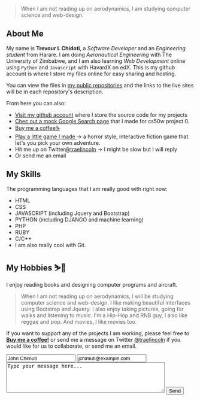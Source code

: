 > When I am not reading up on aerodynamics, I am studying computer science and web-design. 

## About Me
My name is **Trevour L Chidoti**, a _Software Developer_ and an _Engineering student_ from Harare.
I am doing _Aeronautical Engineering_ with The University of Zimbabwe, and I am also learning _Web Development_ online using `Python` and `Javascript` with HavardX on edX. This is my github account is where I store my files online for easy sharing and hosting. 

You can view the files in [my public repositories][2] and the links to the live sites will be in each repository's description. 

From here you can also: 
- [Visit my github account][2] where I store the source code for my projects
- [Chec out a mock Google Search page](https://traelincoln.github.io/cs50w-websites/) that I made for cs50w project 0.
- [Buy me a coffee☕][7]
- [Play a little game I made ](/games/typeform1.html) -> a horror style, interactive fiction game that let's you pick your own adventure. 
- Hit me up on Twitter[@traelincoln][8] -> I might be slow but I will reply
- Or send me an email

## My Skills
The programming languages that I am really good with right now:
  - HTML 
  - CSS
  - JAVASCRIPT (including Jquery and Bootstrap)
  - PYTHON (including DJANGO and machine learning)
  - PHP
  - RUBY
  - C/C++
  - I am also really cool with Git.

## My Hobbies ⛷️🎿
I enjoy reading books and designing computer programs and aircraft. 
> When I am not reading up on aerodynamics, I will be studying computer science and web-design. 
I like making beautiful interfaces using Bootstrap and Jquery.
I also enjoy taking pictures, going for walks and listening to music. I'm a Hip-Hop and RNB guy, I also like reggae and pop. And movies, I like movies too.

If you want to support any of the projects I am working, please feel free to [**Buy me a coffee!**][7] or send me a message on Twitter [@traelincoln][8] if you would like for us to collaborate, or send me an email.

<form action="https://send.pageclip.co/Lw4ObQcNJKYa8dKDwFAfj3BSHESY0eNG" class="pageclip-form" method="post">
  <!-- Replace these inputs with your own. Make sure they have a "name" attribute! -->
  <input type="text" name="name" value="John Chimuti" />
  <input type="email" name="email" value="jchimuti@example.com" />
  <textarea name="message" cols="50" rows="5">Type your message here... </textarea>
  <!-- This button will have a loading spinner. Keep the inner span for best results. -->
  <button type="submit" class="pageclip-form__submit">
    <span>Send</span>
  </button>
</form>

[1]: https://traelincoln.github.io/traelincoln
[2]: https://github.com/traelincoln
[3]: https://github.com/traelincoln/cs50w-websites
[4]: https://github.com/traelincoln/cs50w-websites/docs
[5]: https://traelincoln.me
[6]: https://docs.github.com
[7]: https://www.buymeacoffee.com/thetraelinO
[8]: https://www.twitter.com/traelincoln
